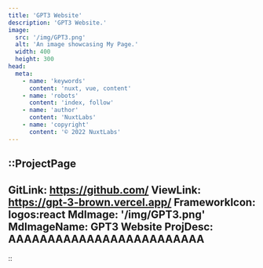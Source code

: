 ```yaml
---
title: 'GPT3 Website'
description: 'GPT3 Website.'
image:
  src: '/img/GPT3.png'
  alt: 'An image showcasing My Page.'
  width: 400
  height: 300
head:
  meta:
    - name: 'keywords'
      content: 'nuxt, vue, content'
    - name: 'robots'
      content: 'index, follow'
    - name: 'author'
      content: 'NuxtLabs'
    - name: 'copyright'
      content: '© 2022 NuxtLabs'
---
```


::ProjectPage
---
GitLink: https://github.com/
ViewLink: https://gpt-3-brown.vercel.app/
FrameworkIcon:  logos:react
MdImage: '/img/GPT3.png'
MdImageName: GPT3 Website
ProjDesc: AAAAAAAAAAAAAAAAAAAAAAAAA
---

::
